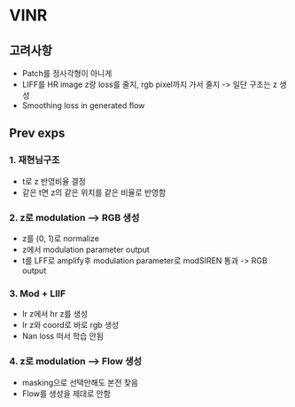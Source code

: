 # VINR
## 고려사항
- Patch를 정사각형이 아니게
- LIFF를 HR image z랑 loss를 줄지, rgb pixel까지 가서 줄지 -> 일단 구조는 z 생성
- Smoothing loss in generated flow

## Prev exps
### 1. 재현님구조
- t로 z 반영비율 결정
- 같은 t면 z의 같은 위치를 같은 비율로 반영함

### 2. z로 modulation --> RGB 생성
- z를 (0, 1)로 normalize
- z에서 modulation parameter output
- t를 LFF로 amplify후 modulation parameter로 modSIREN 통과 -> RGB output

### 3. Mod + LIIF
- lr z에서 hr z를 생성
- lr z와 coord로 바로 rgb 생성
- Nan loss 떠서 학습 안됨

### 4. z로 modulation --> Flow 생성
- masking으로 선택만해도 본전 찾음
- Flow를 생성을 제대로 안함